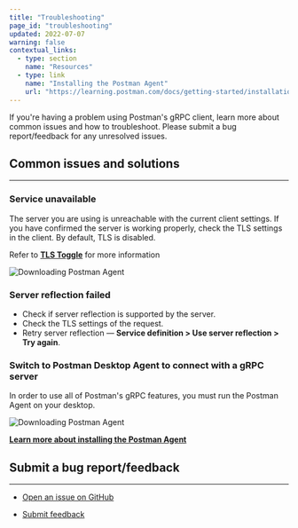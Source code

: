 ```yaml
---
title: "Troubleshooting"
page_id: "troubleshooting"
updated: 2022-07-07
warning: false
contextual_links:
  - type: section
    name: "Resources"
  - type: link
    name: "Installing the Postman Agent"
    url: "https://learning.postman.com/docs/getting-started/installation-and-updates/#installing-the-postman-desktop-agent"
---
```



If you're having a problem using Postman's gRPC client, learn more about common issues and how to troubleshoot. Please submit a bug report/feedback for any unresolved issues.

## Common issues and solutions

---

### Service unavailable

The server you are using is unreachable with the current client settings. If you have confirmed the server is working properly, check the TLS settings in the client. By default, TLS is disabled.

Refer to [**TLS Toggle**](http://localhost:8000/postman-api-client/grpc-client/grpc-request-interface/#tls-toggle) for more information

![Downloading Postman Agent](https://assets.postman.com/postman-labs-docs/grpc-docs/troubleshooting/gRPC-TLS.gif)

### Server reflection failed

- Check if server reflection is supported by the server.
- Check the TLS settings of the request.
- Retry server reflection — **Service definition > Use server reflection > Try again**.

### Switch to Postman Desktop Agent to connect with a gRPC server

In order to use all of Postman's gRPC features, you must run the Postman Agent on your desktop.

![Downloading Postman Agent](https://assets.postman.com/postman-labs-docs/grpc-docs/troubleshooting/gRPC-Agent-Download.gif)

[**Learn more about installing the Postman Agent**](https://learning.postman.com/docs/getting-started/installation-and-updates/#installing-the-postman-desktop-agent)

## Submit a bug report/feedback

---

- [Open an issue on GitHub](https://github.com/postmanlabs/postman-app-support/issues)

- [Submit feedback](https://go.pstmn.io/grpc-feedback)
